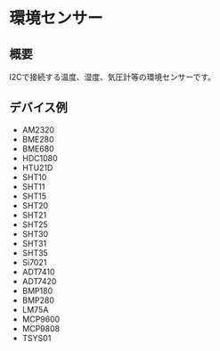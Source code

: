 # 環境センサー

## 概要

I2Cで接続する温度、湿度、気圧計等の環境センサーです。

## デバイス例

- AM2320
- BME280
- BME680
- HDC1080
- HTU21D
- SHT10
- SHT11
- SHT15
- SHT20
- SHT21
- SHT25
- SHT30
- SHT31
- SHT35
- Si7021
- ADT7410
- ADT7420
- BMP180
- BMP280
- LM75A
- MCP9600
- MCP9808
- TSYS01
